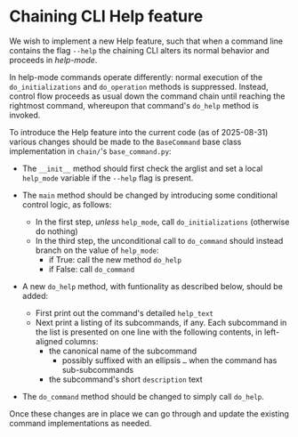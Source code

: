 # Chaining CLI Help feature

We wish to implement a new Help feature, such that when a command line contains the flag `--help` the chaining CLI alters its normal behavior and  proceeds in _help-mode_.

In help-mode commands operate differently: normal execution of the `do_initializations` and `do_operation` methods is suppressed.  Instead, control flow proceeds as usual down the command chain until reaching the rightmost command, whereupon that command's `do_help` method is invoked.

To introduce the Help feature into the current code (as of 2025-08-31) various changes should be made to the `BaseCommand` base class implementation in `chain/`'s `base_command.py`:

- The `__init__` method should first check the arglist and set a local `help_mode` variable if the `--help` flag is present.

- The `main` method should be changed by introducing some conditional control logic, as follows:
  - In the first step, _unless_ `help_mode`, call  `do_initializations` (otherwise do nothing)
  - In the third step, the unconditional call to `do_command` should instead branch on the value of `help_mode`:
    - if True: call the new method `do_help`
    - if False: call `do_command`

- A new `do_help` method, with funtionality as described below, should be added:
  - First print out the command's detailed `help_text`
  - Next print a listing of its subcommands, if any.  Each subcommand in the list is presented on one line with the following contents, in left-aligned columns:
    - the canonical name of the subcommand
      - possibly suffixed with an ellipsis `…` when the command has sub-subcommands
    - the subcommand's short `description` text

- The `do_command` method should be changed to simply call `do_help`.

Once these changes are in place we can go through and update the existing command implementations as needed.
